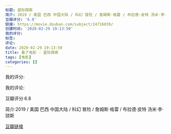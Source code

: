 ```yaml
---
标题: 星际探索
简介: 2019 / 美国 巴西 中国大陆 / 科幻 冒险 / 詹姆斯·格雷 / 布拉德·皮特 汤米·李·琼斯
豆瓣评分: '6.8'
链接: https://movie.douban.com/subject/24716039/
创建时间: '2020-02-29 19:13:50'
我的评分:
标签:
评论:
date: 2020-02-29 19:13:50
title: 看了电影 - 星际探索
tags: [电影]
categories: []
---
```


我的评分:

我的评论:

豆瓣评分:6.8

简介:2019 / 美国 巴西 中国大陆 / 科幻 冒险 / 詹姆斯·格雷 / 布拉德·皮特 汤米·李·琼斯

[豆瓣链接](https://movie.douban.com/subject/24716039/)

